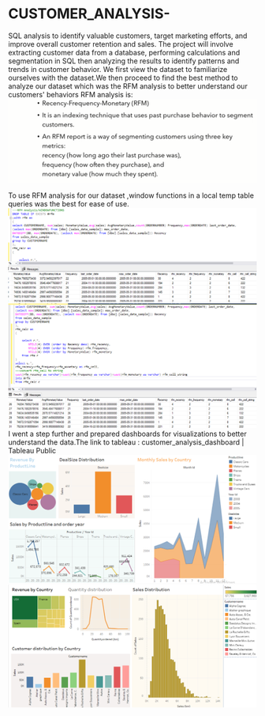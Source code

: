 # CUSTOMER_ANALYSIS-
SQL analysis to identify valuable customers, target marketing efforts, and improve overall customer retention and sales. The project will involve extracting customer data from a database, performing calculations and segmentation in SQL then analyzing the results to identify patterns and trends in customer behavior.
We first view the dataset to familiarize ourselves with the dataset.We then proceed to find the best method to analyze our dataset which was the RFM analysis to better understand our customers' behaviors
RFM analysis is:
![](Images/Screenshot%20(221).png)

To use RFM analysis for our dataset ,window functions in a local temp table queries was the best for ease of use.
![](Images/Screenshot%20(219).png)
![](Images/Screenshot%20(220).png)
I went a step further and prepared dashboards for visualizations to better understand the data.The link to tableau : customer_analysis_dashboard | Tableau Public
![](Images/Screenshot%20(222).png)
![](Images/Screenshot%20(223).png)
